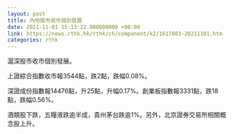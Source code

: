 ```yaml
---
layout: post
title: 內地股市收市個別發展
date: 2021-11-01 15:13:22.000000000 +08:00
link: https://news.rthk.hk/rthk/ch/component/k2/1617883-20211101.htm
categories: rthk
---
```


滬深股市收市個別發展。

上證綜合指數收市報3544點，跌2點，跌幅0.08%。

深證成份指數報14476點，升25點，升幅0.17%。創業板指數報3331點，跌18點，跌幅0.56%。

酒類股下跌，五糧液跌逾半成，貴州茅台跌逾1%。另外，北京證券交易所相關概念股上升。
